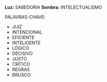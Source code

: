 **Luz:** SABEDORIA
**Sombra:** INTELECTUALISMO

PALAVRAS-CHAVE:
- JUIZ
- INTENCIONAL
- EFICIENTE
- INTELIGENTE
- LÓGICO
- DECISIVO
- JUSTO
- CRÍTICO
- REGRAS
- BRUSCO
